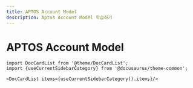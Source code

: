 ```yaml
---
title: APTOS Account Model
description: Aptos Account Model 학습하기
---
```


# APTOS Account Model

```mdx-code-block
import DocCardList from '@theme/DocCardList';
import {useCurrentSidebarCategory} from '@docusaurus/theme-common';

<DocCardList items={useCurrentSidebarCategory().items}/>
```
